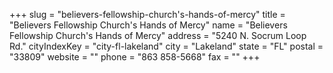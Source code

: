 +++
slug = "believers-fellowship-church's-hands-of-mercy"
title = "Believers Fellowship Church's Hands of Mercy"
name = "Believers Fellowship Church's Hands of Mercy"
address = "5240 N. Socrum Loop Rd."
cityIndexKey = "city-fl-lakeland"
city = "Lakeland"
state = "FL"
postal = "33809"
website = ""
phone = "863 858-5668"
fax = ""
+++
